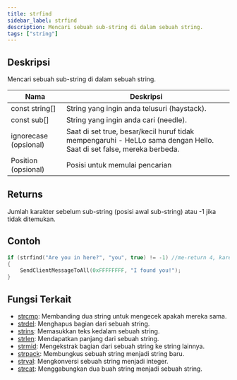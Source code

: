 ```yaml
---
title: strfind
sidebar_label: strfind
description: Mencari sebuah sub-string di dalam sebuah string.
tags: ["string"]
---
```


<LowercaseNote />

## Deskripsi

Mencari sebuah sub-string di dalam sebuah string.

| Nama                  | Deskripsi                                                                                                            |
| --------------------- | -------------------------------------------------------------------------------------------------------------------- |
| const string[]        | String yang ingin anda telusuri (haystack).                                                                          |
| const sub[]           | String yang ingin anda cari (needle).                                                                                |
| ignorecase (opsional) | Saat di set true, besar/kecil huruf tidak mempengaruhi - HeLLo sama dengan Hello. Saat di set false, mereka berbeda. |
| Position (opsional)   | Posisi untuk memulai pencarian                                                                                       |

## Returns

Jumlah karakter sebelum sub-string (posisi awal sub-string) atau -1 jika tidak ditemukan.

## Contoh

```c
if (strfind("Are you in here?", "you", true) != -1) //me-return 4, karena awalan 'you' (y) ada di indeks 4 dalam string
{
    SendClientMessageToAll(0xFFFFFFFF, "I found you!");
}
```

## Fungsi Terkait

- [strcmp](strcmp): Membanding dua string untuk mengecek apakah mereka sama.
- [strdel](strdel): Menghapus bagian dari sebuah string.
- [strins](strins): Memasukkan teks kedalam sebuah string.
- [strlen](strlen): Mendapatkan panjang dari sebuah string.
- [strmid](strmid): Mengekstrak bagian dari sebuah string ke string lainnya.
- [strpack](strpack): Membungkus sebuah string menjadi string baru.
- [strval](strval): Mengkonversi sebuah string menjadi integer.
- [strcat](strcat): Menggabungkan dua buah string menjadi sebuah string.
